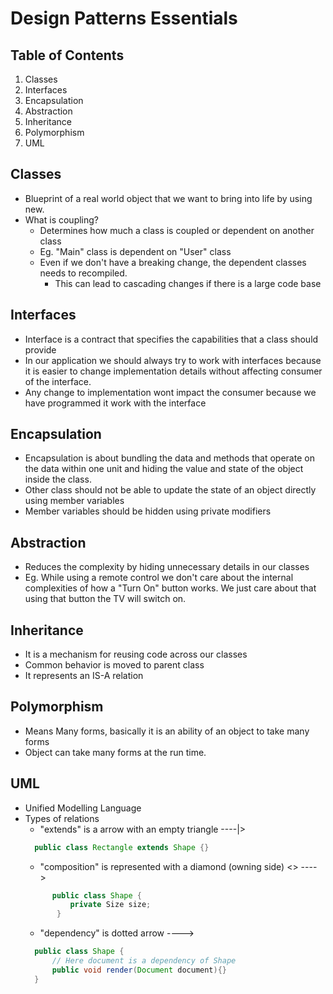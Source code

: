 # Design Patterns Essentials

## <a name='toc'>Table of Contents</a>
1. Classes
2. Interfaces
3. Encapsulation
4. Abstraction
5. Inheritance
6. Polymorphism
7. UML

## Classes
- Blueprint of a real world object that we want to bring into life by using new. 
- What is coupling?
    - Determines how much a class is coupled or dependent on another class
    - Eg. "Main" class is dependent on "User" class
    - Even if we don't have a breaking change, the dependent classes needs to recompiled.
        - This can lead to cascading changes if there is a large code base

## Interfaces
- Interface is a contract that specifies the capabilities that a class should provide
- In our application we should always try to work with interfaces because it is easier to change implementation details
 without affecting consumer of the interface.
- Any change to implementation wont impact the consumer because we have programmed it work with the interface

## Encapsulation
- Encapsulation is about bundling the data and methods that operate on the data within one unit and hiding the value and 
state of the object inside the class.
- Other class should not be able to update the state of an object directly using member variables
- Member variables should be hidden using private modifiers

## Abstraction
- Reduces the complexity by hiding unnecessary details in our classes
- Eg. While using a remote control we don't care about the internal complexities of how a "Turn On" button works.
 We just care about that using that button the TV will switch on. 

## Inheritance
- It is a mechanism for reusing code across our classes
- Common behavior is moved to parent class
- It represents an IS-A relation

## Polymorphism
- Means Many forms, basically it is an ability of an object to take many forms
- Object can take many forms at the run time.

## UML
- Unified Modelling Language
- Types of relations
    - "extends" is a arrow with an empty triangle ----|>
    ```java
      public class Rectangle extends Shape {}
    ```
    - "composition" is represented with a diamond (owning side)  <> ---->
    ```java
          public class Shape {
              private Size size;
           }
    ``` 
    - "dependency" is dotted arrow ---->
    ```java
      public class Shape {
          // Here document is a dependency of Shape
          public void render(Document document){}    
      }
    ```